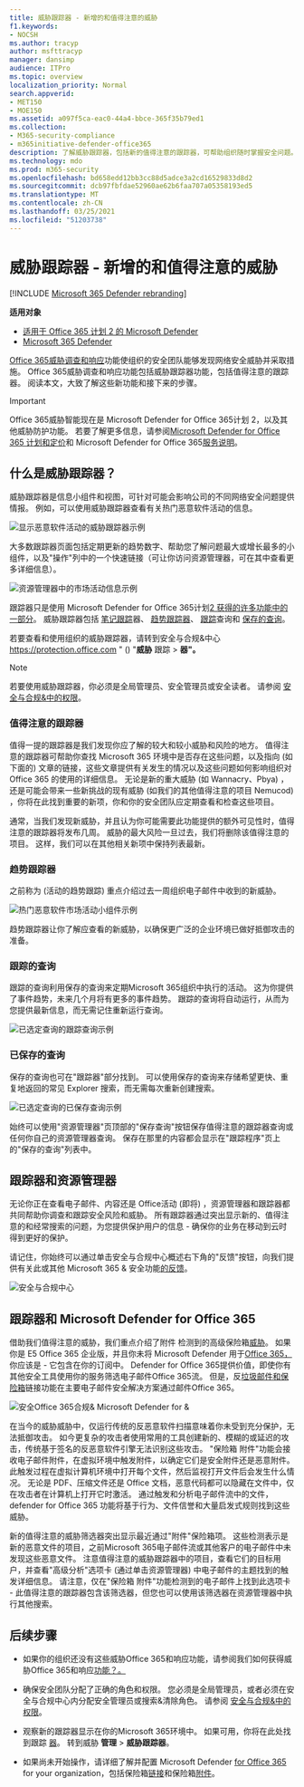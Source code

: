 ```yaml
---
title: 威胁跟踪器 - 新增的和值得注意的威胁
f1.keywords:
- NOCSH
ms.author: tracyp
author: msfttracyp
manager: dansimp
audience: ITPro
ms.topic: overview
localization_priority: Normal
search.appverid:
- MET150
- MOE150
ms.assetid: a097f5ca-eac0-44a4-bbce-365f35b79ed1
ms.collection:
- M365-security-compliance
- m365initiative-defender-office365
description: 了解威胁跟踪器，包括新的值得注意的跟踪器，可帮助组织随时掌握安全问题。
ms.technology: mdo
ms.prod: m365-security
ms.openlocfilehash: bd658edd12bb3cc88d5adce3a2cd16529833d8d2
ms.sourcegitcommit: dcb97fbfdae52960ae62b6faa707a05358193ed5
ms.translationtype: MT
ms.contentlocale: zh-CN
ms.lasthandoff: 03/25/2021
ms.locfileid: "51203738"
---
```

# <a name="threat-trackers---new-and-noteworthy"></a>威胁跟踪器 - 新增的和值得注意的威胁

[!INCLUDE [Microsoft 365 Defender rebranding](../includes/microsoft-defender-for-office.md)]

**适用对象**
- [适用于 Office 365 计划 2 的 Microsoft Defender](defender-for-office-365.md)
- [Microsoft 365 Defender](../defender/microsoft-365-defender.md)

[Office 365威胁调查和响应](office-365-ti.md)功能使组织的安全团队能够发现网络安全威胁并采取措施。 Office 365威胁调查和响应功能包括威胁跟踪器功能，包括值得注意的跟踪器。 阅读本文，大致了解这些新功能和接下来的步骤。

> [!IMPORTANT]
> Office 365威胁智能现在是 Microsoft Defender for Office 365计划 2，以及其他威胁防护功能。 若要了解更多信息，请参阅[Microsoft Defender for Office 365 计划和定价](https://products.office.com/exchange/advance-threat-protection)和 Microsoft Defender for Office 365[服务说明](/office365/servicedescriptions/office-365-advanced-threat-protection-service-description)。

## <a name="what-are-threat-trackers"></a>什么是威胁跟踪器？

威胁跟踪器是信息小组件和视图，可针对可能会影响公司的不同网络安全问题提供情报。 例如，可以使用威胁跟踪器查看有关热门恶意软件活动的信息。

![显示恶意软件活动的威胁跟踪器示例](../../media/a883b5ac-8e2b-469a-90e0-f8ad39bb63b7.png)

大多数跟踪器页面包括定期更新的趋势数字、帮助您了解问题最大或增长最多的小组件，以及"操作"列中的一个快速链接（可让你访问资源管理器，可在其中查看更多详细信息）。

![资源管理器中的市场活动信息示例](../../media/e426f220-fdcb-4dd9-99a2-db97dbcf71d5.png)

跟踪器只是使用 Microsoft Defender for Office 365计划[2 获得的许多功能中的一部分](office-365-ti.md)。 威胁跟踪器包括 [笔记跟踪](#noteworthy-trackers)器、 [趋势跟踪器](#trending-trackers)、 [跟踪](#tracked-queries)查询和 [保存的查询](#saved-queries)。

若要查看和使用组织的威胁跟踪器，请转到安全与合规&中心 <https://protection.office.com> " () "**威胁** 跟踪 \> **器"。**

> [!NOTE]
> 若要使用威胁跟踪器，你必须是全局管理员、安全管理员或安全读者。 请参阅 [安全与合规&中的权限](permissions-in-the-security-and-compliance-center.md)。

### <a name="noteworthy-trackers"></a>值得注意的跟踪器

值得一提的跟踪器是我们发现你应了解的较大和较小威胁和风险的地方。 值得注意的跟踪器可帮助你查找 Microsoft 365 环境中是否存在这些问题，以及指向 (如下面的) 文章的链接，这些文章提供有关发生的情况以及这些问题如何影响组织对 Office 365 的使用的详细信息。 无论是新的重大威胁 (如 Wannacry、Pbya) ，还是可能会带来一些新挑战的现有威胁 (如我们的其他值得注意的项目 Nemucod) ，你将在此找到重要的新项，你和你的安全团队应定期查看和检查这些项目。

通常，当我们发现新威胁，并且认为你可能需要此功能提供的额外可见性时，值得注意的跟踪器将发布几周。 威胁的最大风险一旦过去，我们将删除该值得注意的项目。 这样，我们可以在其他相关新项中保持列表最新。

### <a name="trending-trackers"></a>趋势跟踪器

之前称为 (活动的趋势跟踪) 重点介绍过去一周组织电子邮件中收到的新威胁。

![热门恶意软件市场活动小组件示例](../../media/d2ccc1a0-2a1d-4e36-99b5-6766c207772f.png)

趋势跟踪器让你了解应查看的新威胁，以确保更广泛的企业环境已做好抵御攻击的准备。

### <a name="tracked-queries"></a>跟踪的查询

跟踪的查询利用保存的查询来定期Microsoft 365组织中执行的活动。 这为你提供了事件趋势，未来几个月将有更多的事件趋势。 跟踪的查询将自动运行，从而为您提供最新信息，而无需记住重新运行查询。

![已选定查询的跟踪查询示例](../../media/0c556174-06eb-4ae5-b32a-5ff76b9e4f13.png)

### <a name="saved-queries"></a>已保存的查询

保存的查询也可在"跟踪器"部分找到。 可以使用保存的查询来存储希望更快、重复地返回的常见 Explorer 搜索，而无需每次重新创建搜索。

![已选定查询的已保存查询示例](../../media/188cf3ff-58f1-41ea-81aa-76158d8f40c3.png)

始终可以使用"资源管理器"页顶部的"保存查询"按钮保存值得注意的跟踪器查询或任何你自己的资源管理器查询。 保存在那里的内容都会显示在"跟踪程序"页上的"保存的查询"列表中。

## <a name="trackers-and-explorer"></a>跟踪器和资源管理器

无论你正在查看电子邮件、内容还是 Office活动 (即将) ，资源管理器和跟踪器都共同帮助你调查和跟踪安全风险和威胁。 所有跟踪器通过突出显示新的、值得注意的和经常搜索的问题，为您提供保护用户的信息 - 确保你的业务在移动到云时得到更好的保护。

请记住，你始终可以通过单击安全与合规中心概述右下角的"反馈"按钮，向我们提供有关此或其他 Microsoft 365 & 安全功能[的反馈](https://support.microsoft.com/office/a5f2fd18-b029-4257-b5a8-ae83e7768c85)。

![安全与合规中心](../../media/86c330db-8132-4150-8475-220258fe04fb.png)

## <a name="trackers-and-microsoft-defender-for-office-365"></a>跟踪器和 Microsoft Defender for Office 365

借助我们值得注意的威胁，我们重点介绍了附件 检测到的高级保险箱[威胁](safe-attachments.md)。 如果你是 E5 Office 365 企业版，并且你未将 Microsoft Defender 用于[Office 365，](defender-for-office-365.md)你应该是 - 它包含在你的订阅中。 Defender for Office 365提供价值，即使你有其他安全工具使用你的服务筛选电子邮件Office 365流。 但是，反[垃圾邮件和保险箱](safe-links.md)链接功能在主要电子邮件安全解决方案通过邮件Office 365。

![安全Office 365合规& Microsoft Defender for &](../../media/cee70d07-f0c1-459b-843c-2d10c253349f.png)

在当今的威胁威胁中，仅运行传统的反恶意软件扫描意味着你未受到充分保护，无法抵御攻击。 如今更复杂的攻击者使用常用的工具创建新的、模糊的或延迟的攻击，传统基于签名的反恶意软件引擎无法识别这些攻击。 "保险箱 附件"功能会接收电子邮件附件，在虚拟环境中触发附件，以确定它们是安全附件还是恶意附件。 此触发过程在虚拟计算机环境中打开每个文件，然后监视打开文件后会发生什么情况。 无论是 PDF、压缩文件还是 Office 文档，恶意代码都可以隐藏在文件中，仅在攻击者在计算机上打开它时激活。 通过触发和分析电子邮件流中的文件，defender for Office 365 功能将基于行为、文件信誉和大量启发式规则找到这些威胁。

新的值得注意的威胁筛选器突出显示最近通过"附件"保险箱项。 这些检测表示是新的恶意文件的项目，之前Microsoft 365电子邮件流或其他客户的电子邮件中未发现这些恶意文件。 注意值得注意的威胁跟踪器中的项目，查看它们的目标用户，并查看"高级分析"选项卡 (通过单击资源管理器) 中电子邮件的主题找到的触发详细信息。 请注意，仅在"保险箱 附件"功能检测到的电子邮件上找到此选项卡 - 此值得注意的跟踪器包含该筛选器，但您也可以使用该筛选器在资源管理器中执行其他搜索。

## <a name="next-steps"></a>后续步骤

- 如果你的组织还没有这些威胁Office 365和响应功能，请参阅我们如何获得威胁Office 365和响应[功能？。](office-365-ti.md)

- 确保安全团队分配了正确的角色和权限。 您必须是全局管理员，或者必须在安全与合规中心内分配安全管理员或搜索&清除角色。 请参阅 [安全与合规&中的权限](permissions-in-the-security-and-compliance-center.md)。

- 观察新的跟踪器显示在你的Microsoft 365环境中。 如果可用，你将在此处找到跟踪 [器](https://protection.office.com/)。 转到威胁 **管理** \> **威胁跟踪器**。

- 如果尚未开始操作，请详细了解并配置 Microsoft Defender [for Office 365](defender-for-office-365.md) for your organization，包括保险箱[链接](safe-links.md)和保险箱[附件](safe-attachments.md)。
